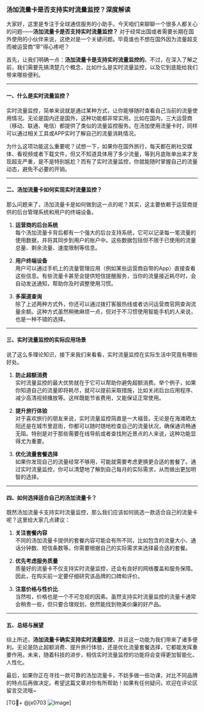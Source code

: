 ### 汤加流量卡是否支持实时流量监控？深度解读

大家好，这里是专注于全球通信服务的小助手。今天咱们来聊聊一个很多人都关心的问题——**汤加流量卡是否支持实时流量监控？** 对于经常出国或者需要长期在国外使用的小伙伴来说，这绝对是一个关键问题。毕竟谁也不想在国外因为流量超支而被运营商“宰”得心疼吧？

首先，让我们明确一点：**汤加流量卡是支持实时流量监控的**。不过，在深入了解之前，我们需要先搞清楚几个概念，比如什么是实时流量监控，以及它到底能给我们带来哪些便利。

---

#### 一、什么是实时流量监控？

实时流量监控，简单来说就是通过某种方式，让你能够随时查看自己当前的流量使用情况。无论是国内还是国外，这种功能都非常实用。比如在国内，三大运营商（移动、联通、电信）都提供了类似的流量监控服务。在汤加使用流量卡时，同样可以通过相关工具或APP实时了解自己的流量消耗情况。

为什么这项功能这么重要呢？试想一下，如果你在国外旅行，每天都在刷社交媒体、看视频或者下载文件，但又不知道具体用了多少流量，等到月底账单出来才发现超支严重，是不是特别尴尬？而有了实时流量监控，你就能随时掌握自己的流量动态，避免不必要的开销。

---

#### 二、汤加流量卡如何实现实时流量监控？

那么问题来了，汤加流量卡是如何做到这一点的呢？其实，这主要依赖于运营商提供的后台管理系统和用户的终端设备。

1. **运营商的后台系统**  
   每个汤加流量卡背后都有一个强大的后台支持系统，它可以记录每一笔流量的使用数据，并将其同步到用户的账户中。这些数据包括但不限于已使用的流量总量、剩余流量、速度限制等信息。

2. **用户终端设备**  
   用户可以通过手机上的流量管理应用（例如某些运营商自带的App）直接查看这些信息。有些流量卡甚至会提供短信提醒服务，当你的流量接近耗尽时，会自动发送通知，帮助你及时调整使用习惯。

3. **多渠道查询**  
   除了上述两种方式外，你还可以通过拨打客服热线或者访问运营商官网查询流量余额。这种方式虽然稍微麻烦一点，但对于不习惯使用智能手机的人来说，也是一种不错的选择。

---

#### 三、实时流量监控的实际应用场景

说了这么多理论知识，接下来我们来看看，实时流量监控在实际生活中究竟有哪些好处。

1. **防止超额消费**  
   实时流量监控的最大优势就在于它可以帮助你避免超额消费。举个例子，如果你知道自己的流量即将耗尽，就可以提前采取措施，比如关闭后台应用程序、减少高清视频播放等。这样既能节省费用，又能保证正常使用。

2. **提升旅行体验**  
   对于喜欢旅行的朋友来说，实时流量监控简直是一大福音。无论是在海滩晒太阳还是在城市里逛街，你都可以随时随地检查自己的流量状况，确保通讯畅通无阻。特别是对于那些需要在线导航或者查找附近景点的人来说，这种功能显得尤为重要。

3. **优化流量套餐选择**  
   如果你发现自己的流量经常不够用，可能就需要考虑更换更合适的套餐了。通过实时流量监控，你可以清楚地了解到自己每月的实际需求，从而做出更加明智的选择。

---

#### 四、如何选择适合自己的汤加流量卡？

既然汤加流量卡支持实时流量监控，那么我们应该如何挑选一款适合自己的流量卡呢？这里给大家几点建议：

1. **关注套餐内容**  
   不同的汤加流量卡提供的套餐内容可能会有所不同，比如包含的流量大小、通话分钟数、短信条数等。你需要根据自己的实际需求来选择最合适的套餐。

2. **优先考虑服务质量**  
   质量好的流量卡不仅支持实时流量监控，还会有良好的网络覆盖和服务保障。因此，在购买前一定要仔细研究该品牌的口碑和评价。

3. **注意价格与性价比**  
   当然啦，价格也是一个不可忽视的因素。虽然支持实时流量监控的流量卡通常会稍贵一些，但只要合理规划，依然能找到物美价廉的好产品。

---

#### 五、总结与展望

综上所述，**汤加流量卡确实支持实时流量监控**，并且这一功能为我们带来了诸多便利。无论是防止超额消费、提升旅行体验，还是优化流量套餐选择，它都能发挥重要作用。未来，随着科技的进步，相信实时流量监控的功能将会变得更加智能化、人性化。

最后，如果你正在寻找一款可靠的汤加流量卡，不妨多做一些功课，对比不同品牌的特点后再做决定。希望这篇文章对你有所帮助！如果有任何疑问，欢迎在评论区留言交流哦~

[TG💪+ @jx0703 ![Image](https://github.com/user-attachments/assets/dbca1d08-cadb-493c-b0ec-ad6f7a83f270)]